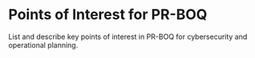 # Points of Interest for PR-BOQ

List and describe key points of interest in PR-BOQ for cybersecurity and operational planning.

